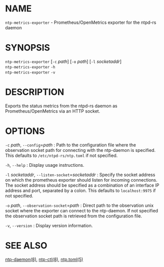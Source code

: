 <!-- ---
title: NTP-METRICS-EXPORTER(8) ntpd-rs 1.0.0-dev.20230907 | ntpd-rs
--- -->

# NAME

`ntp-metrics-exporter` - Prometheus/OpenMetrics exporter for the ntpd-rs daemon

# SYNOPSIS

`ntp-metrics-exporter` [`-c` *path*] [`-o` *path*] [`-l` *socketaddr*] \
`ntp-metrics-exporter` `-h` \
`ntp-metrics-exporter` `-v`

# DESCRIPTION

Exports the status metrics from the ntpd-rs daemon as Prometheus/OpenMetrics
via an HTTP socket.

# OPTIONS

`-c` *path*, `--config`=*path*
:   Path to the configuration file where the observation socket path for
    connecting with the ntp-daemon is specified. This defaults to
    `/etc/ntpd-rs/ntp.toml` if not specified.

`-h`, `--help`
:   Display usage instructions.

`-l` *socketaddr*, `--listen-socket`=*socketaddr*
:   Specify the socket address on which the prometheus exporter should listen
    for incoming connections. The socket address should be specified as a
    combination of an interface IP address and port, separated by a colon. This
    defaults to `localhost:9975` if not specified.

`-o` *path*, `--observation-socket`=*path*
:   Direct path to the observation unix socket where the exporter can connect to
    the ntp-daemon. If not specified the observation socket path is retrieved
    from the configuration file.

`-v`, `--version`
:   Display version information.

# SEE ALSO

[ntp-daemon(8)](ntp-daemon.8.md), [ntp-ctl(8)](ntp-ctl.8.md),
[ntp.toml(5)](ntp.toml.5.md)
